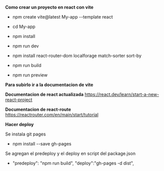 **Como crear un proyecto en react con vite**
* npm create vite@latest My-app --template react
* cd My-app
* npm install
* npm run dev


* npm install react-router-dom localforage match-sorter sort-by
* npm run build 
* npm run preview


**Para subirlo ir a la documentacion de vite**


**Documentacion de react actualizada**
https://react.dev/learn/start-a-new-react-project

**Documentacion de react-route**
https://reactrouter.com/en/main/start/tutorial


**Hacer deploy**

Se instala git pages
* npm install --save gh-pages

Se agregan el predeploy y el deploy en script del package.json
* "predeploy": "npm run build",
  "deploy":"gh-pages -d dist",